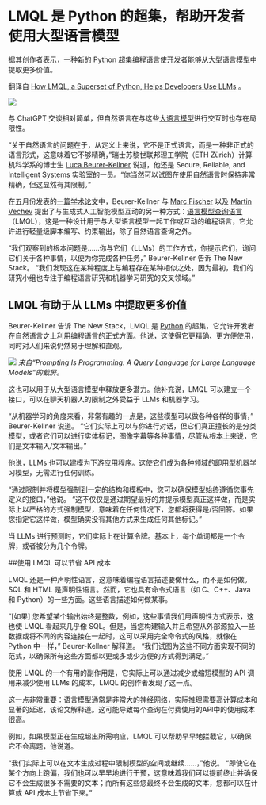 # LMQL 是 Python 的超集，帮助开发者使用大型语言模型

据其创作者表示，一种新的 Python 超集编程语言使开发者能够从大型语言模型中提取更多价值。

翻译自 [How LMQL, a Superset of Python, Helps Developers Use LLMs](https://thenewstack.io/how-lmql-a-superset-of-python-helps-developers-use-llms/) 。

![](https://cdn.thenewstack.io/media/2023/08/6733d591-google-deepmind-luzt78a1g7m-unsplash-1024x576.jpg)

与 ChatGPT 交谈相对简单，但自然语言在与这些[大语言模型](https://thenewstack.io/top-5-large-language-models-and-how-to-use-them-effectively/)进行交互时也存在局限性。

“关于自然语言的问题在于，从定义上来说，它不是正式语言，而是一种非正式的语言形式，这意味着它不够精确，”瑞士苏黎世联邦理工学院（ETH Zürich）计算机科学系的博士生 [Luca Beurer-Kellner](https://github.com/lbeurerkellner) 说道，他还是 Secure, Reliable, and Intelligent Systems 实验室的一员。“你当然可以试图在使用自然语言时保持非常精确，但这显然有其限制。”

在五月份发表的[一篇学术论文](https://arxiv.org/pdf/2212.06094.pdf)中，Beurer-Kellner 与 [Marc Fischer](https://twitter.com/marc_r_fischer) 以及 [Martin Vechev](https://www.sri.inf.ethz.ch/people/martin) 提出了与生成式人工智能模型互动的另一种方式：[语言模型查询语言](https://github.com/eth-sri/lmql)（LMQL），这是一种设计用于与大型语言模型一起工作或互动的编程语言，它允许进行轻量级脚本编写、约束输出，除了自然语言查询之外。

“我们观察到的根本问题是……你与它们（LLMs）的工作方式，你提示它们，询问它们关于各种事情，以便为你完成各种任务，” Beurer-Kellner 告诉 The New Stack。 “我们发现这在某种程度上与编程存在某种相似之处，因为最初，我们的研究小组也专注于编程语言研究和机器学习研究的交叉领域。”

## LMQL 有助于从 LLMs 中提取更多价值

Beurer-Kellner 告诉 The New Stack，LMQL 是 [Python](https://thenewstack.io/python-gets-its-mojo-working-for-ai/) 的超集，它允许开发者在自然语言之上利用编程语言的正式方面。他说，这使得它更精确、更方便使用，同时对人们来说仍然易于理解和直观。

![](https://cdn.thenewstack.io/media/2023/08/9bcceb8f-lmql-use-this.png)
*来自“Prompting Is Programming: A Query Language for Large Language Models”的截屏。*

这也可以用于从大型语言模型中释放更多潜力。他补充说，LMQL 可以建立一个接口，可以在聊天机器人的限制之外受益于 LLMs 和机器学习。

“从机器学习的角度来看，非常有趣的一点是，这些模型可以做各种各样的事情，” Beurer-Kellner 说道。 “它们实际上可以与你进行对话，但它们真正擅长的是分类模型，或者它们可以进行实体标记，图像字幕等各种事情，尽管从根本上来说，它们是文本输入/文本输出。”

他说，LLMs 也可以建模为下游应用程序。这使它们成为各种领域的即用型机器学习模型，无需进行任何训练。

“通过限制并将模型强制到一定的结构和模板中，您可以确保模型始终遵循您事先定义的接口，”他说。 “这不仅仅是通过期望最好的并提示模型真正这样做，而是实际上以严格的方式强制模型，意味着在任何情况下，您都将获得是/否回答。如果您指定它这样做，模型确实没有其他方式来生成任何其他标记。”

当 LLMs 进行预测时，它们实际上在计算令牌。基本上，每个单词都是一个令牌，或者被分为几个令牌。

##使用 LMQL 可以节省 API 成本

LMQL 还是一种声明性语言，这意味着编程语言描述要做什么，而不是如何做。SQL 和 HTML 是声明性语言。然而，它也具有命令式语言（如 C、C++、Java 和 Python）的一些方面。这些语言描述如何做某事。

“[如果] 您希望某个输出始终是整数，例如，这些事情我们用声明性方式表示，这也使 LMQL 看起来几乎像 SQL。但是，当您构建输入并且希望从外部源拉入一些数据或将不同的内容连接在一起时，这可以采用完全命令式的风格，就像在 Python 中一样，” Beurer-Kellner 解释道。 “我们试图为这些不同方面实现不同的范式，以确保所有这些方面都以更或多或少方便的方式得到满足。”

使用 LMQL 的一个有用的副作用是，它实际上可以通过减少或缩短模型的 API 调用来减少使用 LLMs 的成本，LMQL 的创作者发现了这一点。

这一点非常重要：语言模型通常是非常大的神经网络，实际推理需要高计算成本和显著的延迟，该论文解释道。这可能导致每个查询在付费使用的API中的使用成本很高。

例如，如果模型正在生成超出所需响应，LMQL 可以帮助早早地拦截它，以确保它不会离题，他说道。

“我们实际上可以在文本生成过程中限制模型的空间或继续……，”他说。 “即使它在某个方向上跑偏，我们也可以早早地进行干预，这意味着我们可以提前终止并确保它不会生成很多不需要的文本；而所有这些您最终不会生成的文本，您都可以在计算或 API 成本上节省下来。”
